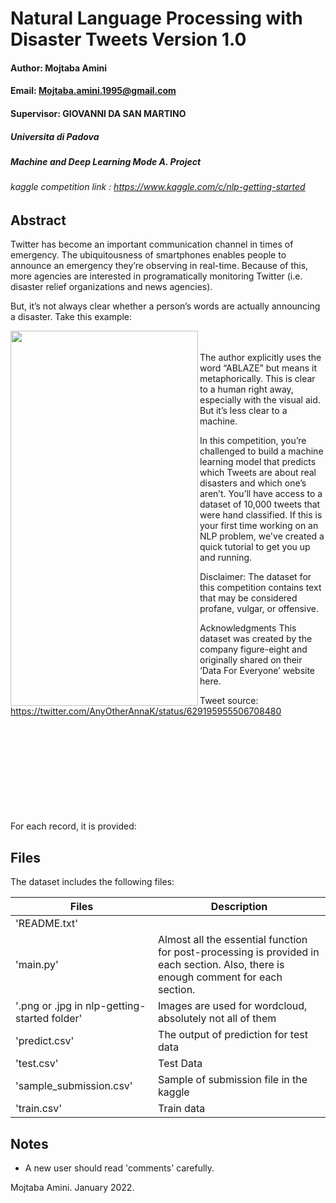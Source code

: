 Natural Language Processing with Disaster Tweets
Version 1.0
==================================================================
#### Author: Mojtaba Amini ####
#### Email: Mojtaba.amini.1995@gmail.com ####
#### Supervisor: GIOVANNI DA SAN MARTINO
##### Universita di Padova
##### Machine and Deep Learning Mode A. Project
###### kaggle competition link : https://www.kaggle.com/c/nlp-getting-started

Abstract
-------------------------


Twitter has become an important communication channel in times of emergency.
The ubiquitousness of smartphones enables people to announce an emergency they’re observing in real-time. Because of this, more agencies are interested in programatically monitoring Twitter (i.e. disaster relief organizations and news agencies).

But, it’s not always clear whether a person’s words are actually announcing a disaster. Take this example:

<img src="https://storage.googleapis.com/kaggle-media/competitions/tweet_screenshot.png" width="300" height="600" align="left"/> 
<br/><br/>
The author explicitly uses the word “ABLAZE” but means it metaphorically. This is clear to a human right away, especially with the visual aid. But it’s less clear to a machine.

In this competition, you’re challenged to build a machine learning model that predicts which Tweets are about real disasters and which one’s aren’t. You’ll have access to a dataset of 10,000 tweets that were hand classified. If this is your first time working on an NLP problem, we've created a quick tutorial to get you up and running.

Disclaimer: The dataset for this competition contains text that may be considered profane, vulgar, or offensive.

Acknowledgments
This dataset was created by the company figure-eight and originally shared on their ‘Data For Everyone’ website here.

Tweet source: https://twitter.com/AnyOtherAnnaK/status/629195955506708480
<br/><br/>
<br/><br/>
<br/><br/>
<br/><br/>
<br/><br/>




For each record, it is provided:

Files
-------------------------
The dataset includes the following files:

Files  | Description
------------- | -------------
'README.txt'  | 
'main.py'  | Almost all the essential function for post-processing is provided in each section. Also, there is enough comment for each section.
'.png or .jpg in nlp-getting-started folder'  | Images are used for wordcloud, absolutely not all of them
'predict.csv'  | The output of prediction for test data
'test.csv'  | Test Data
'sample_submission.csv'  | Sample of submission file in the kaggle
'train.csv'  | Train data 




Notes
--------------------------
* A new user should read 'comments' carefully.


Mojtaba Amini. January 2022.
